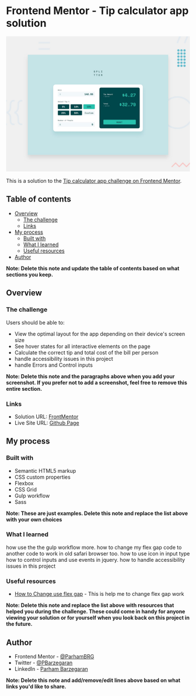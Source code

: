 # Frontend Mentor - Tip calculator app solution

![Design preview for the Tip calculator app coding challenge](./design/desktop-preview.jpg)

This is a solution to the [Tip calculator app challenge on Frontend Mentor](https://www.frontendmentor.io/challenges/tip-calculator-app-ugJNGbJUX).

## Table of contents

- [Overview](#overview)
  - [The challenge](#the-challenge)
  - [Links](#links)
- [My process](#my-process)
  - [Built with](#built-with)
  - [What I learned](#what-i-learned)
  - [Useful resources](#useful-resources)
- [Author](#author)

**Note: Delete this note and update the table of contents based on what sections you keep.**

## Overview

### The challenge

Users should be able to:

- View the optimal layout for the app depending on their device's screen size
- See hover states for all interactive elements on the page
- Calculate the correct tip and total cost of the bill per person
- handle accessibility issues in this project
- handle Errors and Control inputs

**Note: Delete this note and the paragraphs above when you add your screenshot. If you prefer not to add a screenshot, feel free to remove this entire section.**

### Links

- Solution URL: [FrontMentor](https://www.frontendmentor.io/solutions/tip-calculator-rkdoPIZ45)
- Live Site URL: [Github Page](https://parhambrg.github.io/fem-tip-calculator-app/)

## My process

### Built with

- Semantic HTML5 markup
- CSS custom properties
- Flexbox
- CSS Grid
- Gulp workflow
- Sass

**Note: These are just examples. Delete this note and replace the list above with your own choices**

### What I learned

how use the the gulp workflow more.
how to change my flex gap code to another code to work in old safari browser too.
how to use icon in input type
how to control inputs and use events in jquery.
how to handle accessibility issues in this project

### Useful resources

- [How to Change use flex gap](https://www.youtube.com/watch?v=VvqyUUROmJw) - This is help me to change flex gap work

**Note: Delete this note and replace the list above with resources that helped you during the challenge. These could come in handy for anyone viewing your solution or for yourself when you look back on this project in the future.**

## Author

- Frontend Mentor - [@ParhamBRG](https://www.frontendmentor.io/profile/ParhamBRG)
- Twitter - [@PBarzegaran](https://twitter.com/PBarzegaran)
- LinkedIn - [Parham Barzegaran](https://www.linkedin.com/in/parham-barzegaran-468778210)

**Note: Delete this note and add/remove/edit lines above based on what links you'd like to share.**
